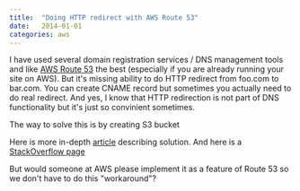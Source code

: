 ```yaml
---
title:  "Doing HTTP redirect with AWS Route 53"
date: 	2014-01-01
categories: aws
---
```


I have used several domain registration services / DNS management tools and like [AWS Route 53](https://aws.amazon.com/route53/) the best (especially if you are already running your site on AWS).  But it's missing ability to do HTTP redirect from foo.com to bar.com.  You can create CNAME record but sometimes you actually need to do real redirect.  And yes, I know that HTTP redirection is not part of DNS functionality but it's just so convinient sometimes.

The way to solve this is by creating S3 bucket

Here is more in-depth [article](http://www.holovaty.com/writing/aws-domain-redirection/) describing solution.  And here is a [StackOverflow page](http://stackoverflow.com/questions/10115799/set-up-dns-based-url-forwarding-in-amazon-route53)

But would someone at AWS please implement it as a feature of Route 53 so we don't have to do this "workaround"?